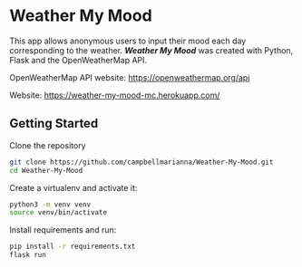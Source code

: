 # Weather My Mood

This app allows anonymous users to input their mood each day corresponding to the weather.
**_Weather My Mood_** was created with Python, Flask and the OpenWeatherMap API.

OpenWeatherMap API website: https://openweathermap.org/api

Website: https://weather-my-mood-mc.herokuapp.com/

## Getting Started

Clone the repository
```sh
git clone https://github.com/campbellmarianna/Weather-My-Mood.git
cd Weather-My-Mood
```

Create a virtualenv and activate it:
```sh
python3 -m venv venv
source venv/bin/activate
```
Install requirements and run:
```sh
pip install -r requirements.txt
flask run
```
